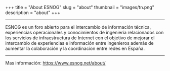 +++
title = "About ESNOG"
slug = "about"
thumbnail = "images/tn.png"
description = "about"
+++

---------------------------
ESNOG es un foro abierto para el intercambio de información técnica, experiencias operacionales y conocimientos de ingeniería relacionados con los servicios de infraestructura de Internet con el objetivo de mejorar el intercambio de experiencias e información entre ingenieros además de aumentar la colaboración y la coordinacion entre redes en España.

---------------------------

Mas información: https://www.esnog.net/about/

